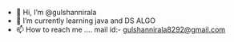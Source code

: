 - 👋 Hi, I’m @gulshannirala
- 🌱 I’m currently learning java and DS ALGO
- 📫 How to reach me ....
mail id:- gulshannirala8292@gmail.com

<!---
gulshannirala/gulshannirala is a ✨ special ✨ repository because its `README.md` (this file) appears on your GitHub profile.
You can click the Preview link to take a look at your changes.
--->
